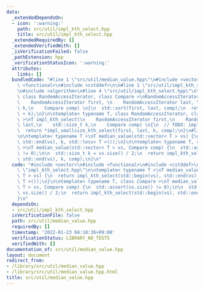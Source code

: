```yaml
---
data:
  _extendedDependsOn:
  - icon: ':warning:'
    path: src/util/impl_kth_select.hpp
    title: src/util/impl_kth_select.hpp
  _extendedRequiredBy: []
  _extendedVerifiedWith: []
  _isVerificationFailed: false
  _pathExtension: hpp
  _verificationStatusIcon: ':warning:'
  attributes:
    links: []
  bundledCode: "#line 1 \"src/util/median_value.hpp\"\n#include <vector>\n#include\
    \ <functional>\n#include <cstddef>\n\n#line 1 \"src/util/impl_kth_select.hpp\"\
    \n#include <algorithm>\n#line 4 \"src/util/impl_kth_select.hpp\"\n\ntemplate<\
    \ class RandomAccessIterator, class Compare >\nRandomAccessIterator impl_smallsize_kth_select(\n\
    \    RandomAccessIterator first, \n    RandomAccessIterator last, \n    std::size_t\
    \ k,\n    Compare comp) \n{\n  std::sort(first, last, comp);\n  return (first\
    \ + k);\n}\n\ntemplate< typename T, class RandomAccessIterator, class Compare\
    \ >\nT impl_kth_select(\n    RandomAccessIterator first,\n    RandomAccessIterator\
    \ last,\n    std::size_t k,\n    Compare comp) \n{\n  // TODO: implementation\n\
    \  return *impl_smallsize_kth_select(first, last, k, comp);\n}\n#line 6 \"src/util/median_value.hpp\"\
    \n\ntemplate< typename T >\nT median_value(std::vector< T > vs) {\n  return impl_kth_select(std::begin(vs),\
    \ std::end(vs), k, std::less< T >());\n}\n\ntemplate< typename T, class Compare\
    \ >\nT median_value(std::vector< T > vs, Compare comp) {\n  std::assert(vs.size()\
    \ != 0);\n\n  std::size_t k = vs.size() / 2;\n  return impl_kth_select(std::begin(vs),\
    \ std::end(vs), k, comp);\n}\n"
  code: "#include <vector>\n#include <functional>\n#include <cstddef>\n\n#include\
    \ \"impl_kth_select.hpp\"\n\ntemplate< typename T >\nT median_value(std::vector<\
    \ T > vs) {\n  return impl_kth_select(std::begin(vs), std::end(vs), k, std::less<\
    \ T >());\n}\n\ntemplate< typename T, class Compare >\nT median_value(std::vector<\
    \ T > vs, Compare comp) {\n  std::assert(vs.size() != 0);\n\n  std::size_t k =\
    \ vs.size() / 2;\n  return impl_kth_select(std::begin(vs), std::end(vs), k, comp);\n\
    }\n"
  dependsOn:
  - src/util/impl_kth_select.hpp
  isVerificationFile: false
  path: src/util/median_value.hpp
  requiredBy: []
  timestamp: '2022-01-23 04:18:36+09:00'
  verificationStatus: LIBRARY_NO_TESTS
  verifiedWith: []
documentation_of: src/util/median_value.hpp
layout: document
redirect_from:
- /library/src/util/median_value.hpp
- /library/src/util/median_value.hpp.html
title: src/util/median_value.hpp
---
```


